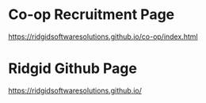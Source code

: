 Co-op Recruitment Page
=================================

https://ridgidsoftwaresolutions.github.io/co-op/index.html

Ridgid Github Page
=================================

https://ridgidsoftwaresolutions.github.io/


